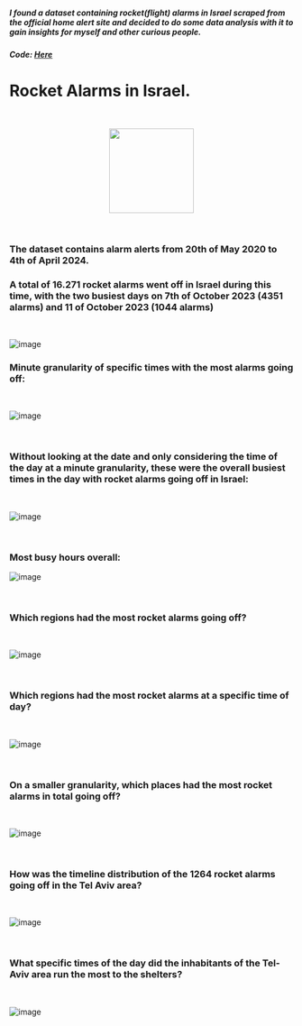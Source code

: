##### I found a dataset containing rocket(flight) alarms in Israel scraped from the official home alert site and decided to do some data analysis with it to gain insights for myself and other curious people. 
##### Code: [Here](https://github.com/ToriiX/miniprojects/blob/main/Rocketalarms.ipynb)



# Rocket Alarms in Israel.

<br>


<p style="text-align: center;">
  <img src="https://github.com/user-attachments/assets/41a398ed-f914-46ee-acd2-1c02ab16b9a0" width="150" />
</p>

<br>

### The dataset contains alarm alerts from 20th of May 2020 to 4th of April 2024.

### A total of 16.271 rocket alarms went off in Israel during this time, with the two busiest days on 7th of October 2023 (4351 alarms) and 11 of October 2023 (1044 alarms)
<br>



![image](https://github.com/user-attachments/assets/2c7e8c92-c750-454e-a760-c310eaa8992d)
<br>


### Minute granularity of specific times with the most alarms going off:
<br>


![image](https://github.com/user-attachments/assets/8a6d3b3a-5e38-4d3f-8904-13aae2906888)

<br>


### Without looking at the date and only considering the time of the day at a minute granularity, these were the overall busiest times in the day with rocket alarms going off in Israel:
<br>

![image](https://github.com/user-attachments/assets/8e489cf7-8f63-475c-9e0e-34e0bd675eb2)

<br>

### Most busy hours overall:
![image](https://github.com/user-attachments/assets/00d1a9f3-4852-4b59-aedc-9583e622b0cf)

<br>

### Which regions had the most rocket alarms going off?
<br>

![image](https://github.com/user-attachments/assets/28eebb05-fa1b-41cc-94f5-11cc4eaabb01)

<br>

### Which regions had the most rocket alarms at a specific time of day?
<br>

![image](https://github.com/user-attachments/assets/ce57a19d-26a8-4dc9-bcd7-8603fa1b9e06)

<br>

### On a smaller granularity, which places had the most rocket alarms in total going off?
<br>

![image](https://github.com/user-attachments/assets/3efa671a-1209-4c10-b932-4fa9b82aad7d)

<br>

### How was the timeline distribution of the 1264 rocket alarms going off in the Tel Aviv area?
<br>

![image](https://github.com/user-attachments/assets/d22d8daa-e580-49f0-bb82-6e1795102ee9)

<br>

### What specific times of the day did the inhabitants of the Tel-Aviv area run the most to the shelters?
<br>

![image](https://github.com/user-attachments/assets/964fb106-7b50-4e7d-8c3c-c5d7b9cdd15e)






